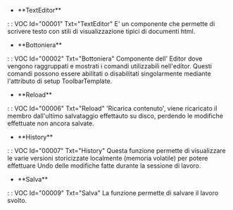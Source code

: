 - \*\*TextEditor\*\*

 :  : VOC Id="00001" Txt="TextEditor"
E' un componente che permette di scrivere testo con stili di visualizzazione tipici di documenti html.

- \*\*Bottoniera\*\*

 :  : VOC Id="00002" Txt="Bottoniera"
Componente dell' Editor dove vengono raggruppati e mostrati i comandi utilizzabili nell'editor.
Questi comandi possono essere abilitati o disabilitati singolarmente mediante l'attributo di setup ToolbarTemplate.

- \*\*Reload\*\*

 :  : VOC Id="00006" Txt="Reload"
'Ricarica contenuto', viene ricaricato il membro dall'ultimo salvataggio effettauto su disco, perdendo le modifiche effettuate non ancora salvate.

- \*\*History\*\*

 :  : VOC Id="00007" Txt="History"
Questa funzione permette di visualizzare le varie versioni storicizzate localmente (memoria volatile) per potere effettuare Undo delle modifiche fatte durante la sessione di lavoro.

- \*\*Salva\*\*

 :  : VOC Id="00009" Txt="Salva"
La funzione permette di salvare il lavoro svolto.
